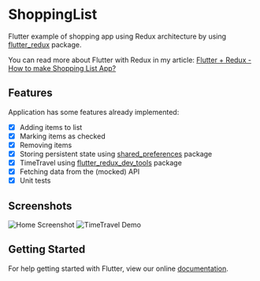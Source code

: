 # ShoppingList 
Flutter example of shopping app using Redux architecture by using [flutter_redux](https://pub.dartlang.org/packages/flutter_redux) package.

You can read more about Flutter with Redux in my article: [Flutter + Redux - How to make Shopping List App?](https://medium.com/@pszklarska/flutter-redux-how-to-make-shopping-list-app-1cd315e79b65)

## Features
Application has some features already implemented:
- [X] Adding items to list
- [X] Marking items as checked
- [X] Removing items
- [X] Storing persistent state using [shared_preferences](https://pub.dartlang.org/packages/shared_preferences) package
- [X] TimeTravel using [flutter_redux_dev_tools](https://pub.dartlang.org/packages/flutter_redux_dev_tools) package
- [X] Fetching data from the (mocked) API
- [X] Unit tests

## Screenshots
![Home Screenshot](https://github.com/pszklarska/FlutterShoppingCart/blob/master/img/screen1.png)
![TimeTravel Demo](https://github.com/pszklarska/FlutterShoppingCart/blob/master/img/demo_tt.gif)

## Getting Started

For help getting started with Flutter, view our online
[documentation](https://flutter.io/).
